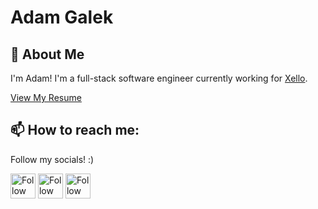 # Adam Galek

## 💬 About Me

I'm Adam! I'm a full-stack software engineer currently working for [Xello](xello.world).

[View My Resume](https://github.com/TheGalekxy/resume/blob/main/General/AdamGalekResume082025.pdf)


## 📫 How to reach me:
Follow my socials! :)

[<img src="https://cdn-icons-png.flaticon.com/512/174/174857.png" height="40em" align="center" alt="Follow TheGalekxy on LinkedIn" title="Follow TheGalekxy on LinkedIn"/>](https://www.linkedin.com/in/adamgalek/)
[<img src="https://assets.stickpng.com/images/580b57fcd9996e24bc43c53e.png" height="40em" align="center" alt="Follow TheGalekxy on Twitter" title="Follow TheGalekxy on Twitter"/>](https://twitter.com/GalekxyMedia)
[<img src="https://www.freeiconspng.com/thumbs/youtube-logo-png/hd-youtube-logo-png-transparent-background-20.png" height="40em" align="center" alt="Follow TheGalekxy on YouTube" title="Follow TheGalekxy on YouTube"/>](https://www.youtube.com/channel/UCvkAweO7HT1d0gUBLX_13Ag/featured)

##




<!--
**TheGalekxy/TheGalekxy** is a ✨ _special_ ✨ repository because its `README.md` (this file) appears on your GitHub profile.

Here are some ideas to get you started:

- 🔭 I’m currently working on ...
- 🌱 I’m currently learning ...
- 👯 I’m looking to collaborate on ...
- 🤔 I’m looking for help with ...
- 💬 Ask me about ...
- 📫 How to reach me: ...
- 😄 Pronouns: ...
- ⚡ Fun fact: ...
-->
